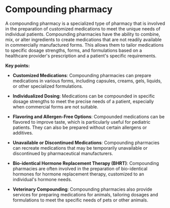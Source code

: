 # Compounding pharmacy

A compounding pharmacy is a specialized type of pharmacy that is involved in the preparation of customized medications to meet the unique needs of individual patients. Compounding pharmacies have the ability to combine, mix, or alter ingredients to create medications that are not readily available in commercially manufactured forms. This allows them to tailor medications to specific dosage strengths, forms, and formulations based on a healthcare provider's prescription and a patient's specific requirements.

**Key points:**

* **Customized Medications**: Compounding pharmacies can prepare medications in various forms, including capsules, creams, gels, liquids, or other specialized formulations.

* **Individualized Dosing**: Medications can be compounded in specific dosage strengths to meet the precise needs of a patient, especially when commercial forms are not suitable.

* **Flavoring and Allergen-Free Options**: Compounded medications can be flavored to improve taste, which is particularly useful for pediatric patients. They can also be prepared without certain allergens or additives.

* **Unavailable or Discontinued Medications**: Compounding pharmacies can recreate medications that may be temporarily unavailable or discontinued by pharmaceutical manufacturers.

* **Bio-identical Hormone Replacement Therapy (BHRT)**: Compounding pharmacies are often involved in the preparation of bio-identical hormones for hormone replacement therapy, customized to an individual's hormone needs.

* **Veterinary Compounding**: Compounding pharmacies also provide services for preparing medications for animals, tailoring dosages and formulations to meet the specific needs of pets or other animals.
